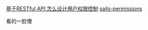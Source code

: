 [基于RESTful API 怎么设计用户权限控制](https://www.jianshu.com/p/db65cf48c111)
[sails-permissions](https://github.com/trailsjs/sails-permissions)

看的一脸懵